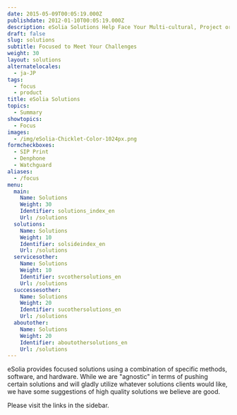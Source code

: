 ```yaml
---
date: 2015-05-09T00:05:19.000Z
publishdate: 2012-01-10T00:05:19.000Z
description: eSolia Solutions Help Face Your Multi-cultural, Project or System Challenges
draft: false
slug: solutions
subtitle: Focused to Meet Your Challenges
weight: 30
layout: solutions
alternatelocales:
  - ja-JP
tags:
  - focus
  - product
title: eSolia Solutions
topics:
  - Summary
showtopics:
  - Focus
images:
  - /img/eSolia-Chicklet-Color-1024px.png
formcheckboxes:
  - SIP Print
  - Denphone
  - Watchguard
aliases:
  - /focus
menu:
  main:
    Name: Solutions
    Weight: 30
    Identifier: solutions_index_en
    Url: /solutions
  solutions:
    Name: Solutions
    Weight: 10
    Identifier: solsideindex_en
    Url: /solutions    
  servicesother:
    Name: Solutions
    Weight: 10
    Identifier: svcothersolutions_en
    Url: /solutions
  successesother:
    Name: Solutions
    Weight: 20
    Identifier: sucothersolutions_en
    Url: /solutions
  aboutother:
    Name: Solutions
    Weight: 20
    Identifier: aboutothersolutions_en
    Url: /solutions
---
```


eSolia provides focused solutions using a combination of specific methods, software, and hardware. While we are "agnostic" in terms of pushing certain solutions and will gladly utilize whatever solutions clients would like, we have some suggestions of high quality solutions we believe are good.

Please visit the links in the sidebar. 
